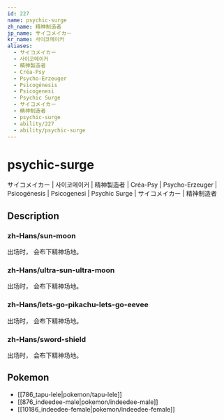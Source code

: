 ```yaml
---
id: 227
name: psychic-surge
zh_name: 精神制造者
jp_name: サイコメイカー
kr_name: 사이코메이커
aliases:
  - サイコメイカー
  - 사이코메이커
  - 精神製造者
  - Créa-Psy
  - Psycho-Erzeuger
  - Psicogénesis
  - Psicogenesi
  - Psychic Surge
  - サイコメイカー
  - 精神制造者
  - psychic-surge
  - ability/227
  - ability/psychic-surge
---
```

# psychic-surge

サイコメイカー | 사이코메이커 | 精神製造者 | Créa-Psy | Psycho-Erzeuger | Psicogénesis | Psicogenesi | Psychic Surge | サイコメイカー | 精神制造者

## Description

### zh-Hans/sun-moon

出场时，
会布下精神场地。

### zh-Hans/ultra-sun-ultra-moon

出场时，
会布下精神场地。

### zh-Hans/lets-go-pikachu-lets-go-eevee

出场时，
会布下精神场地。

### zh-Hans/sword-shield

出场时，
会布下精神场地。

## Pokemon

- [[786_tapu-lele|pokemon/tapu-lele]]
- [[876_indeedee-male|pokemon/indeedee-male]]
- [[10186_indeedee-female|pokemon/indeedee-female]]

